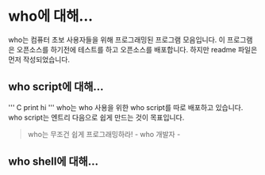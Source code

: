 # who에 대해...
who는 컴퓨터 초보 사용자들을 위해 프로그래밍된 프로그램 모음입니다. 이 프로그램은 오픈소스를 하기전에 테스트를 하고 오픈소스를 배포합니다. 하지만 readme 파일은 먼저 작성되었습니다.
## who script에 대해...
''' C
print hi
'''
who는 who 사용을 위한 who script를 따로 배포하고 있습니다.<br>
who script는 엔트리 다음으로 쉽게 만드는 것이 목표입니다.<br>
> who는 무조건 쉽게 프로그래밍하라! - who 개발자 -
## who shell에 대해...
